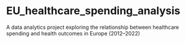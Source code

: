 # EU_healthcare_spending_analysis
A data analytics project exploring the relationship between healthcare spending and health outcomes in Europe (2012–2022)
